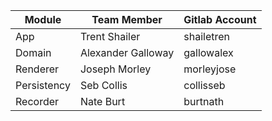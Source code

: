 | Module      | Team Member        | Gitlab Account |
|-------------|--------------------|----------------|
| App         | Trent Shailer      | shailetren     |
| Domain      | Alexander Galloway | gallowalex     |
| Renderer    | Joseph Morley      | morleyjose     |
| Persistency | Seb Collis         | collisseb      |
| Recorder    | Nate Burt          | burtnath       |
